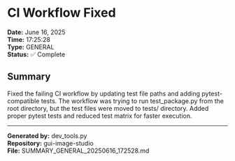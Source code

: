 # CI Workflow Fixed

**Date:** June 16, 2025  
**Time:** 17:25:28  
**Type:** GENERAL  
**Status:** ✅ Complete

## Summary

Fixed the failing CI workflow by updating test file paths and adding pytest-compatible tests. The workflow was trying to run test_package.py from the root directory, but the test files were moved to tests/ directory. Added proper pytest tests and reduced test matrix for faster execution.

---

**Generated by:** dev_tools.py  
**Repository:** gui-image-studio  
**File:** SUMMARY_GENERAL_20250616_172528.md
